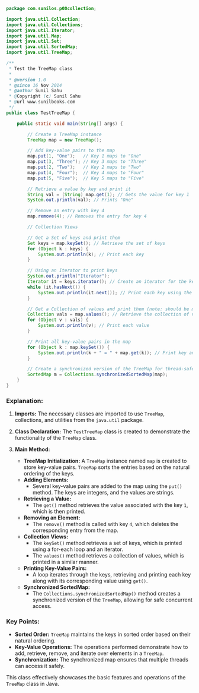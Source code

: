 
```java
package com.sunilos.p08collection;

import java.util.Collection;
import java.util.Collections;
import java.util.Iterator;
import java.util.Map;
import java.util.Set;
import java.util.SortedMap;
import java.util.TreeMap;

/**
 * Test the TreeMap class
 * 
 * @version 1.0
 * @since 16 Nov 2014
 * @author Sunil Sahu
 * @Copyright (c) Sunil Sahu
 * @url www.sunilbooks.com
 */
public class TestTreeMap {

    public static void main(String[] args) {

        // Create a TreeMap instance
        TreeMap map = new TreeMap();

        // Add key-value pairs to the map
        map.put(1, "One");   // Key 1 maps to "One"
        map.put(3, "Three"); // Key 3 maps to "Three"
        map.put(2, "Two");   // Key 2 maps to "Two"
        map.put(4, "Four");  // Key 4 maps to "Four"
        map.put(5, "Five");  // Key 5 maps to "Five"

        // Retrieve a value by key and print it
        String val = (String) map.get(1); // Gets the value for key 1
        System.out.println(val); // Prints "One"

        // Remove an entry with key 4
        map.remove(4); // Removes the entry for key 4

        // Collection Views

        // Get a Set of keys and print them
        Set keys = map.keySet(); // Retrieve the set of keys
        for (Object k : keys) {
            System.out.println(k); // Print each key
        }

        // Using an Iterator to print keys
        System.out.println("Iterator");
        Iterator it = keys.iterator(); // Create an iterator for the keys
        while (it.hasNext()) {
            System.out.println(it.next()); // Print each key using the iterator
        }

        // Get a Collection of values and print them (note: should be map.values())
        Collection vals = map.values(); // Retrieve the collection of values
        for (Object v : vals) {
            System.out.println(v); // Print each value
        }

        // Print all key-value pairs in the map
        for (Object k : map.keySet()) {
            System.out.println(k + " = " + map.get(k)); // Print key and corresponding value
        }

        // Create a synchronized version of the TreeMap for thread-safe operations
        SortedMap m = Collections.synchronizedSortedMap(map);
    }
}
```

### Explanation:

1. **Imports:** The necessary classes are imported to use `TreeMap`, collections, and utilities from the `java.util` package.

2. **Class Declaration:** The `TestTreeMap` class is created to demonstrate the functionality of the `TreeMap` class.

3. **Main Method:**
   - **TreeMap Initialization:** A `TreeMap` instance named `map` is created to store key-value pairs. `TreeMap` sorts the entries based on the natural ordering of the keys.
   - **Adding Elements:** 
     - Several key-value pairs are added to the map using the `put()` method. The keys are integers, and the values are strings.
   - **Retrieving a Value:**
     - The `get()` method retrieves the value associated with the key `1`, which is then printed.
   - **Removing an Element:**
     - The `remove()` method is called with key `4`, which deletes the corresponding entry from the map.
   - **Collection Views:**
     - The `keySet()` method retrieves a set of keys, which is printed using a for-each loop and an iterator.
     - The `values()` method retrieves a collection of values, which is printed in a similar manner.
   - **Printing Key-Value Pairs:**
     - A loop iterates through the keys, retrieving and printing each key along with its corresponding value using `get()`.
   - **Synchronized SortedMap:**
     - The `Collections.synchronizedSortedMap()` method creates a synchronized version of the `TreeMap`, allowing for safe concurrent access.

### Key Points:
- **Sorted Order:** `TreeMap` maintains the keys in sorted order based on their natural ordering.
- **Key-Value Operations:** The operations performed demonstrate how to add, retrieve, remove, and iterate over elements in a `TreeMap`.
- **Synchronization:** The synchronized map ensures that multiple threads can access it safely. 

This class effectively showcases the basic features and operations of the `TreeMap` class in Java.
